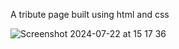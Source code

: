 A tribute page built using html and css



![Screenshot 2024-07-22 at 15 17 36](https://github.com/user-attachments/assets/4011328a-c09a-4351-8da1-6506c7157036)
